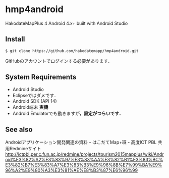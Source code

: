 # hmp4android
HakodateMapPlus 4 Android 4.x+ built with Android Studio

## Install
```
$ git clone https://github.com/hakodatemapp/hmp4android.git
```
GitHubのアカウントでログインする必要があります．

## System Requirements

 * Android Studio
  * Eclipseではダメです．
 * Android SDK (API 14)
 * Android端末 **実機**
  * Android Emulatorでも動きますが，**設定がつらいです．**
 
## See also

Androidアプリケーション開発関連の資料 - はこだてMap+班 - 高度ICT PBL 共用Redmineサイト
[http://ictpbl.per.c.fun.ac.jp/redmine/projects/tourism2015mapplus/wiki/Android%E3%82%A2%E3%83%97%E3%83%AA%E3%82%B1%E3%83%BC%E3%82%B7%E3%83%A7%E3%83%B3%E9%96%8B%E7%99%BA%E9%96%A2%E9%80%A3%E3%81%AE%E8%B3%87%E6%96%99
](http://ictpbl.per.c.fun.ac.jp/redmine/projects/tourism2015mapplus/wiki/Android%E3%82%A2%E3%83%97%E3%83%AA%E3%82%B1%E3%83%BC%E3%82%B7%E3%83%A7%E3%83%B3%E9%96%8B%E7%99%BA%E9%96%A2%E9%80%A3%E3%81%AE%E8%B3%87%E6%96%99
)